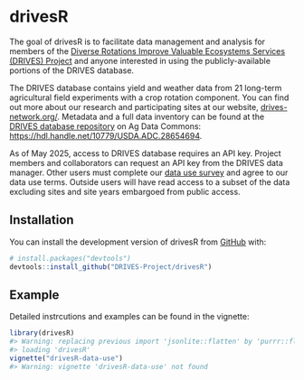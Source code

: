 
<!-- README.md is generated from README.Rmd. Please edit that file -->

# drivesR

<!-- badges: start -->
<!-- badges: end -->

The goal of drivesR is to facilitate data management and analysis for
members of the [Diverse Rotations Improve Valuable Ecosystems Services
(DRIVES) Project](https://www.drives-network.org/) and anyone interested
in using the publicly-available portions of the DRIVES database.

The DRIVES database contains yield and weather data from 21 long-term
agricultural field experiments with a crop rotation component. You can
find out more about our research and participating sites at our website,
[drives-network.org/](https://www.drives-network.org/). Metadata and a
full data inventory can be found at the [DRIVES database
repository](https://hdl.handle.net/10779/USDA.ADC.28654694) on Ag Data
Commons: <https://hdl.handle.net/10779/USDA.ADC.28654694>.

As of May 2025, access to DRIVES database requires an API key. Project
members and collaborators can request an API key from the DRIVES data
manager. Other users must complete our [data use
survey](https://www.drives-network.org/data-request) and agree to our
data use terms. Outside users will have read access to a subset of the
data excluding sites and site years embargoed from public access.

## Installation

You can install the development version of drivesR from
[GitHub](https://github.com/) with:

``` r
# install.packages("devtools")
devtools::install_github("DRIVES-Project/drivesR")
```

## Example

Detailed instrcutions and examples can be found in the vignette:

``` r
library(drivesR)
#> Warning: replacing previous import 'jsonlite::flatten' by 'purrr::flatten' when
#> loading 'drivesR'
vignette("drivesR-data-use")
#> Warning: vignette 'drivesR-data-use' not found
```
